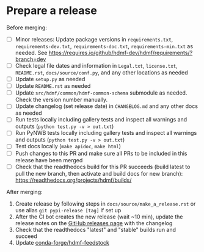 # Prepare a release

Before merging:
- [ ] Minor releases: Update package versions in `requirements.txt`, `requirements-dev.txt`, `requirements-doc.txt`, `requirements-min.txt` as needed. See https://requires.io/github/hdmf-dev/hdmf/requirements/?branch=dev
- [ ] Check legal file dates and information in `Legal.txt`, `license.txt`, `README.rst`, `docs/source/conf.py`, and any other locations as needed
- [ ] Update `setup.py` as needed
- [ ] Update `README.rst` as needed
- [ ] Update `src/hdmf/common/hdmf-common-schema` submodule as needed. Check the version number manually.
- [ ] Update changelog (set release date) in `CHANGELOG.md` and any other docs as needed
- [ ] Run tests locally including gallery tests and inspect all warnings and outputs (`python test.py -v > out.txt`)
- [ ] Run PyNWB tests locally including gallery tests and inspect all warnings and outputs (`python test.py -v > out.txt`)
- [ ] Test docs locally (`make apidoc`, `make html`)
- [ ] Push changes to this PR and make sure all PRs to be included in this release have been merged
- [ ] Check that the readthedocs build for this PR succeeds (build latest to pull the new branch, then activate and
  build docs for new branch): https://readthedocs.org/projects/hdmf/builds/

After merging:
1. Create release by following steps in `docs/source/make_a_release.rst` or use alias `git pypi-release [tag]` if set up
2. After the CI bot creates the new release (wait ~10 min), update the release notes on the [GitHub releases page](https://github.com/hdmf-dev/hdmf/releases) with the changelog
3. Check that the readthedocs "latest" and "stable" builds run and succeed
4. Update [conda-forge/hdmf-feedstock](https://github.com/conda-forge/hdmf-feedstock)

